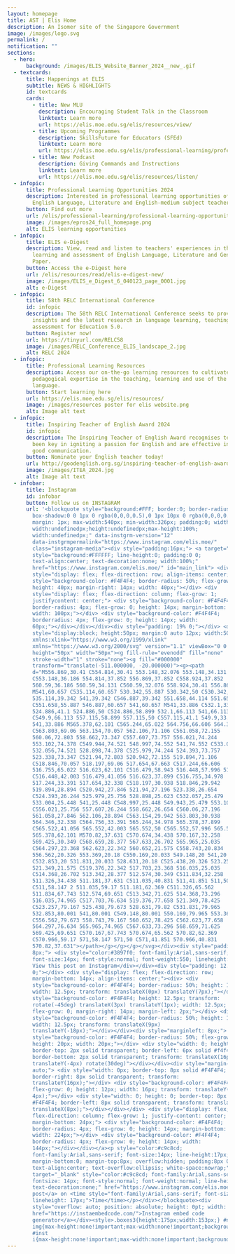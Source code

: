```yaml
---
layout: homepage
title: AST | Elis Home
description: An Isomer site of the Singapore Government
image: /images/logo.svg
permalink: /
notification: ""
sections:
  - hero:
      background: /images/ELIS_Website_Banner_2024__new_.gif
  - textcards:
      title: Happenings at ELIS
      subtitle: NEWS & HIGHLIGHTS
      id: textcards
      cards:
        - title: New MLU
          description: Encouraging Student Talk in the Classroom
          linktext: Learn more
          url: https://elis.moe.edu.sg/elis/resources/view/
        - title: Upcoming Programmes
          description: SkillsFuture for Educators (SFEd)
          linktext: Learn more
          url: https://elis.moe.edu.sg/elis/professional-learning/professional-learning-opportunities/skillsfuture-for-educators-sfed/
        - title: New Podcast
          description: Giving Commands and Instructions
          linktext: Learn more
          url: https://elis.moe.edu.sg/elis/resources/listen/
  - infopic:
      title: Professional Learning Opportunities 2024
      description: Interested in professional learning opportunities offered to
        English Language, Literature and English-medium subject teachers?
      button: Find out more
      url: /elis/professional-learning/professional-learning-opportunities/
      image: /images/epros24_full_homepage.png
      alt: ELIS learning opportunities
  - infopic:
      title: ELIS e-Digest
      description: View, read and listen to teachers' experiences in the teaching
        learning and assessment of English Language, Literature and General
        Paper.
      button: Access the e-Digest here
      url: /elis/resources/read/elis-e-digest-new/
      image: /images/ELIS_e_Digest_6_040123_page_0001.jpg
      alt: e-Digest
  - infopic:
      title: 58th RELC International Conference
      id: infopic
      description: The 58th RELC International Conference seeks to provide new
        insights and the latest research in language learning, teaching and
        assessment for Education 5.0.
      button: Register now!
      url: https://tinyurl.com/RELC58
      image: /images/RELC_Conference_ELIS_landscape_2.jpg
      alt: RELC 2024
  - infopic:
      title: Professional Learning Resources
      description: Access our on-the-go learning resources to cultivate your
        pedagogical expertise in the teaching, learning and use of the English
        language.
      button: Start learning here
      url: https://elis.moe.edu.sg/elis/resources/
      image: /images/resources poster for elis website.png
      alt: Image alt text
  - infopic:
      title: Inspiring Teacher of English Award 2024
      id: infopic
      description: The Inspiring Teacher of English Award recognises teachers who have
        been key in igniting a passion for English and are effective in teaching
        good communication.
      button: Nominate your English teacher today!
      url: http://goodenglish.org.sg/inspiring-teacher-of-english-award/nomination-information
      image: /images/ITEA_2024.jpg
      alt: Image alt text
  - infobar:
      title: Instagram
      id: infobar
      button: Follow us on INSTAGRAM
      url: '<blockquote style="background:#FFF; border:0; border-radius:3px;
        box-shadow:0 0 1px 0 rgba(0,0,0,0.5),0 1px 10px 0 rgba(0,0,0,0.15);
        margin: 1px; max-width:540px; min-width:326px; padding:0; width:99.375%;
        width:undefinedpx;height:undefinedpx;max-height:100%;
        width:undefinedpx;" data-instgrm-version="12"
        data-instgrmpermalink="https://www.instagram.com/elis.moe/"
        class="instagram-media"><div style="padding:16px;"> <a target="_blank"
        style="background:#FFFFFF; line-height:0; padding:0 0;
        text-align:center; text-decoration:none; width:100%;"
        href="https://www.instagram.com/elis.moe/" id="main_link"> <div
        style="display: flex; flex-direction: row; align-items: center;"> <div
        style="background-color: #F4F4F4; border-radius: 50%; flex-grow: 0;
        height: 40px; margin-right: 14px; width: 40px;"></div> <div
        style="display: flex; flex-direction: column; flex-grow: 1;
        justifycontent: center;"> <div style="background-color: #F4F4F4;
        border-radius: 4px; flex-grow: 0; height: 14px; margin-bottom: 6px;
        width: 100px;"></div> <div style="background-color: #F4F4F4;
        borderradius: 4px; flex-grow: 0; height: 14px; width:
        60px;"></div></div></div><div style="padding: 19% 0;"></div> <div
        style="display:block; height:50px; margin:0 auto 12px; width:50px;"><svg
        xmlns:xlink="https://www.w3.org/1999/xlink"
        xmlns="https://www.w3.org/2000/svg" version="1.1" viewBox="0 0 60 60"
        height="50px" width="50px"><g fill-rule="evenodd" fill="none"
        stroke-width="1" stroke="none"><g fill="#000000"
        transform="translate(-511.000000, -20.000000)"><g><path
        d="M556.869,30.41 C554.814,30.41 553.148,32.076 553.148,34.131
        C553.148,36.186 554.814,37.852 556.869,37.852 C558.924,37.852
        560.59,36.186 560.59,34.131 C560.59,32.076 558.924,30.41 556.869,30.41
        M541,60.657 C535.114,60.657 530.342,55.887 530.342,50 C530.342,44.114
        535.114,39.342 541,39.342 C546.887,39.342 551.658,44.114 551.658,50
        C551.658,55.887 546.887,60.657 541,60.657 M541,33.886 C532.1,33.886
        524.886,41.1 524.886,50 C524.886,58.899 532.1,66.113 541,66.113
        C549.9,66.113 557.115,58.899 557.115,50 C557.115,41.1 549.9,33.886
        541,33.886 M565.378,62.101 C565.244,65.022 564.756,66.606 564.346,67.663
        C563.803,69.06 563.154,70.057 562.106,71.106 C561.058,72.155
        560.06,72.803 558.662,73.347 C557.607,73.757 556.021,74.244
        553.102,74.378 C549.944,74.521 548.997,74.552 541,74.552 C533.003,74.552
        532.056,74.521 528.898,74.378 C525.979,74.244 524.393,73.757
        523.338,73.347 C521.94,72.803 520.942,72.155 519.894,71.106
        C518.846,70.057 518.197,69.06 517.654,67.663 C517.244,66.606
        516.755,65.022 516.623,62.101 C516.479,58.943 516.448,57.996 516.448,50
        C516.448,42.003 516.479,41.056 516.623,37.899 C516.755,34.978
        517.244,33.391 517.654,32.338 C518.197,30.938 518.846,29.942
        519.894,28.894 C520.942,27.846 521.94,27.196 523.338,26.654
        C524.393,26.244 525.979,25.756 528.898,25.623 C532.057,25.479
        533.004,25.448 541,25.448 C548.997,25.448 549.943,25.479 553.102,25.623
        C556.021,25.756 557.607,26.244 558.662,26.654 C560.06,27.196
        561.058,27.846 562.106,28.894 C563.154,29.942 563.803,30.938
        564.346,32.338 C564.756,33.391 565.244,34.978 565.378,37.899
        C565.522,41.056 565.552,42.003 565.552,50 C565.552,57.996 565.522,58.943
        565.378,62.101 M570.82,37.631 C570.674,34.438 570.167,32.258
        569.425,30.349 C568.659,28.377 567.633,26.702 565.965,25.035
        C564.297,23.368 562.623,22.342 560.652,21.575 C558.743,20.834
        556.562,20.326 553.369,20.18 C550.169,20.033 549.148,20 541,20
        C532.853,20 531.831,20.033 528.631,20.18 C525.438,20.326 523.257,20.834
        521.349,21.575 C519.376,22.342 517.703,23.368 516.035,25.035
        C514.368,26.702 513.342,28.377 512.574,30.349 C511.834,32.258
        511.326,34.438 511.181,37.631 C511.035,40.831 511,41.851 511,50
        C511,58.147 2 511.035,59.17 511.181,62.369 C511.326,65.562
        511.834,67.743 512.574,69.651 C513.342,71.625 514.368,73.296
        516.035,74.965 C517.703,76.634 519.376,77.658 521.349,78.425
        C523.257,79.167 525.438,79.673 528.631,79.82 C531.831,79.965
        532.853,80.001 541,80.001 C549.148,80.001 550.169,79.965 553.369,79.82
        C556.562,79.673 558.743,79.167 560.652,78.425 C562.623,77.658
        564.297,76.634 565.965,74.965 C567.633,73.296 568.659,71.625
        569.425,69.651 C570.167,67.743 570.674,65.562 570.82,62.369
        C570.966,59.17 571,58.147 571,50 C571,41.851 570.966,40.831
        570.82,37.631"></path></g></g></g></svg></div><div style="padding-top:
        8px;"> <div style="color:#3897f0; font-family:Arial,sans-serif;
        font-size:14px; font-style:normal; font-weight:550; lineheight: 18px;">
        View this post on Instagram</div></div><div style="padding: 12.5%
        0;"></div> <div style="display: flex; flex-direction: row;
        margin-bottom: 14px; align-items: center;"><div> <div
        style="background-color: #F4F4F4; border-radius: 50%; height: 12.5px;
        width: 12.5px; transform: translateX(0px) translateY(7px);"></div> <div
        style="background-color: #F4F4F4; height: 12.5px; transform:
        rotate(-45deg) translateX(3px) translateY(1px); width: 12.5px;
        flex-grow: 0; margin-right: 14px; margin-left: 2px;"></div> <div
        style="background-color: #F4F4F4; border-radius: 50%; height: 12.5px;
        width: 12.5px; transform: translateX(9px)
        translateY(-18px);"></div></div><div style="marginleft: 8px;"> <div
        style="background-color: #F4F4F4; border-radius: 50%; flex-grow: 0;
        height: 20px; width: 20px;"></div> <div style="width: 0; height: 0;
        border-top: 2px solid transparent; border-left: 6px solid #f4f4f4;
        border-bottom: 2px solid transparent; transform: translateX(16px)
        translateY(-4px) rotate(30deg)"></div></div><div style="margin-left:
        auto;"> <div style="width: 0px; border-top: 8px solid #F4F4F4;
        border-right: 8px solid transparent; transform:
        translateY(16px);"></div> <div style="background-color: #F4F4F4;
        flex-grow: 0; height: 12px; width: 16px; transform: translateY(-
        4px);"></div> <div style="width: 0; height: 0; border-top: 8px solid
        #F4F4F4; border-left: 8px solid transparent; transform: translateY(-4px)
        translateX(8px);"></div></div></div> <div style="display: flex;
        flex-direction: column; flex-grow: 1; justify-content: center;
        margin-bottom: 24px;"> <div style="background-color: #F4F4F4;
        border-radius: 4px; flex-grow: 0; height: 14px; margin-bottom: 6px;
        width: 224px;"></div> <div style="background-color: #F4F4F4;
        border-radius: 4px; flex-grow: 0; height: 14px; width:
        144px;"></div></div></a><p style="color:#c9c8cd;
        font-family:Arial,sans-serif; font-size:14px; line-height:17px;
        margin-bottom:0; margin-top:8px; overflow:hidden; padding:8px 0 7px;
        text-align:center; text-overflow:ellipsis; white-space:nowrap;"><a
        target="_blank" style="color:#c9c8cd; font-family:Arial,sans-serif;
        fontsize: 14px; font-style:normal; font-weight:normal; line-height:17px;
        text-decoration:none;" href="https://www.instagram.com/elis.moe/">Shared
        post</a> on <time style="font-family:Arial,sans-serif; font-size:14px;
        lineheight: 17px;">Time</time></p></div></blockquote><div
        style="overflow: auto; position: absolute; height: 0pt; width: 0pt;"><a
        href="https://instaembedcode.com/">Instagram embed code
        generator</a></div><style>.boxes3{height:175px;width:153px;} #n
        img{max-height:none!important;max-width:none!important;background:none!important}
        #inst
        i{max-height:none!important;max-width:none!important;background:none!important}</style>'
---
```

